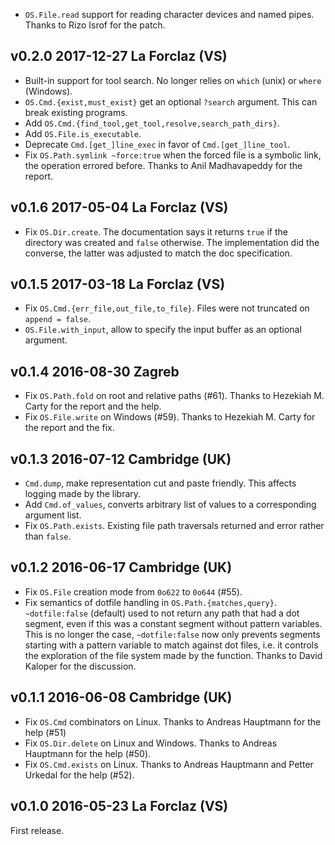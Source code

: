 

- `OS.File.read` support for reading character devices and named
  pipes. Thanks to Rizo Isrof for the patch.

v0.2.0 2017-12-27 La Forclaz (VS)
---------------------------------

- Built-in support for tool search. No longer relies on `which` (unix)
  or `where` (Windows).
- `OS.Cmd.{exist,must_exist}` get an optional `?search` argument. This can
  break existing programs.
- Add `OS.Cmd.{find_tool,get_tool,resolve,search_path_dirs}`.
- Add `OS.File.is_executable`.
- Deprecate `Cmd.[get_]line_exec` in favor of `Cmd.[get_]line_tool`.
- Fix `OS.Path.symlink ~force:true` when the forced file is a symbolic
  link, the operation errored before. Thanks to Anil Madhavapeddy for
  the report.

v0.1.6 2017-05-04 La Forclaz (VS)
---------------------------------

- Fix `OS.Dir.create`. The documentation says it returns `true` if the
  directory was created and `false` otherwise. The implementation did
  the converse, the latter was adjusted to match the doc
  specification.

v0.1.5 2017-03-18 La Forclaz (VS)
---------------------------------

- Fix `OS.Cmd.{err_file,out_file,to_file}`. Files were not truncated
  on `append = false`.
- `OS.File.with_input`, allow to specify the input buffer as an
  optional argument.

v0.1.4 2016-08-30 Zagreb
------------------------

- Fix `OS.Path.fold` on root and relative paths (#61).
  Thanks to Hezekiah M. Carty for the report and the help.
- Fix `OS.File.write` on Windows (#59). Thanks
  to Hezekiah M. Carty for the report and the fix.

v0.1.3 2016-07-12 Cambridge (UK)
--------------------------------

- `Cmd.dump`, make representation cut and paste friendly. This
  affects logging made by the library.
- Add `Cmd.of_values`, converts arbitrary list of values to
  a corresponding argument list.
- Fix `OS.Path.exists`. Existing file path traversals returned
  and error rather than `false`.
  
v0.1.2 2016-06-17 Cambridge (UK)
--------------------------------

- Fix `OS.File` creation mode from `0o622` to `0o644` (#55).
- Fix semantics of dotfile handling in `OS.Path.{matches,query}`.
  `~dotfile:false` (default) used to not return any path that had a
  dot segment, even if this was a constant segment without pattern
  variables. This is no longer the case, `~dotfile:false` now only
  prevents segments starting with a pattern variable to match against
  dot files, i.e. it controls the exploration of the file system made
  by the function. Thanks to David Kaloper for the discussion.
  
v0.1.1 2016-06-08 Cambridge (UK)
--------------------------------

- Fix `OS.Cmd` combinators on Linux. Thanks to Andreas Hauptmann for
  the help (#51)
- Fix `OS.Dir.delete` on Linux and Windows. Thanks to Andreas Hauptmann
  for the help (#50).
- Fix `OS.Cmd.exists` on Linux. Thanks to Andreas Hauptmann and
  Petter Urkedal for the help (#52).

v0.1.0 2016-05-23 La Forclaz (VS)
---------------------------------

First release.
